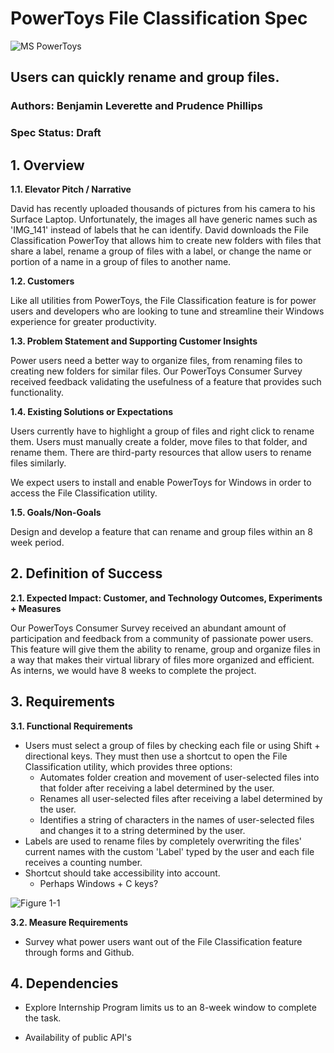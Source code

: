 # **PowerToys File Classification Spec**

![MS PowerToys](https://hothardware.com/ContentImages/NewsItem/48038/content/Microsoft_PowerToys.jpg "PowerToys")
## Users can quickly rename and group files.
### Authors: Benjamin Leverette and Prudence Phillips
### Spec Status: Draft
## 1. Overview

**1.1. Elevator Pitch / Narrative** 

David has recently uploaded thousands of pictures from his camera to his Surface Laptop.  Unfortunately, the images all have generic names such as 'IMG_141' instead of labels that he can identify.  David downloads the File Classification PowerToy that allows him to create new folders with files that share a label, rename a group of files with a label, or change the name or portion of a name in a group of files to another name.

**1.2. Customers**

Like all utilities from PowerToys, the File Classification feature is for power users and developers who are looking to tune and streamline their Windows experience for greater productivity.
  
**1.3. Problem Statement and Supporting Customer Insights**

Power users need a better way to organize files, from renaming files to creating new folders for similar files.  Our PowerToys Consumer Survey received feedback validating the usefulness of a feature that provides such functionality.

**1.4. Existing Solutions or Expectations**

Users currently have to highlight a group of files and right click to rename them.  Users must manually create a folder, move files to that folder, and rename them.  There are third-party resources that allow users to rename files similarly.

We expect users to install and enable PowerToys for Windows in order to access the File Classification utility.

**1.5. Goals/Non-Goals**

Design and develop a feature that can rename and group files within an 8 week period.

## 2. Definition of Success

**2.1. Expected Impact: Customer, and Technology Outcomes, Experiments + Measures**

Our PowerToys Consumer Survey received an abundant amount of participation and feedback from a community of passionate power users.  This feature will give them the ability to rename, group and organize files in a way that makes their virtual library of files more organized and efficient.  As interns, we would have 8 weeks to complete the project.

## 3. Requirements

**3.1.	Functional Requirements**

- Users must select a group of files by checking each file or using Shift + directional keys.  They must then use a shortcut to open the File Classification utility, which provides three options:
  - Automates folder creation and movement of user-selected files into that folder after receiving a label determined by the user.
  - Renames all user-selected files after receiving a label determined by the user.
  - Identifies a string of characters in the names of user-selected files and changes it to a string determined by the user.
- Labels are used to rename files by completely overwriting the files' current names with the custom 'Label' typed by the user and each file receives a counting number.
- Shortcut should take accessibility into account.
  - Perhaps Windows + C keys?

![Figure 1-1](https://raw.github.com/indierawk2k2/PowerToys-1/images/PT%20Images/File%20Classification%20Design%20Blurred.png "FC")

**3.2. Measure Requirements**

- Survey what power users want out of the File Classification feature through forms and Github.

## 4. Dependencies

- Explore Internship Program limits us to an 8-week window to complete the task.

- Availability of public API's